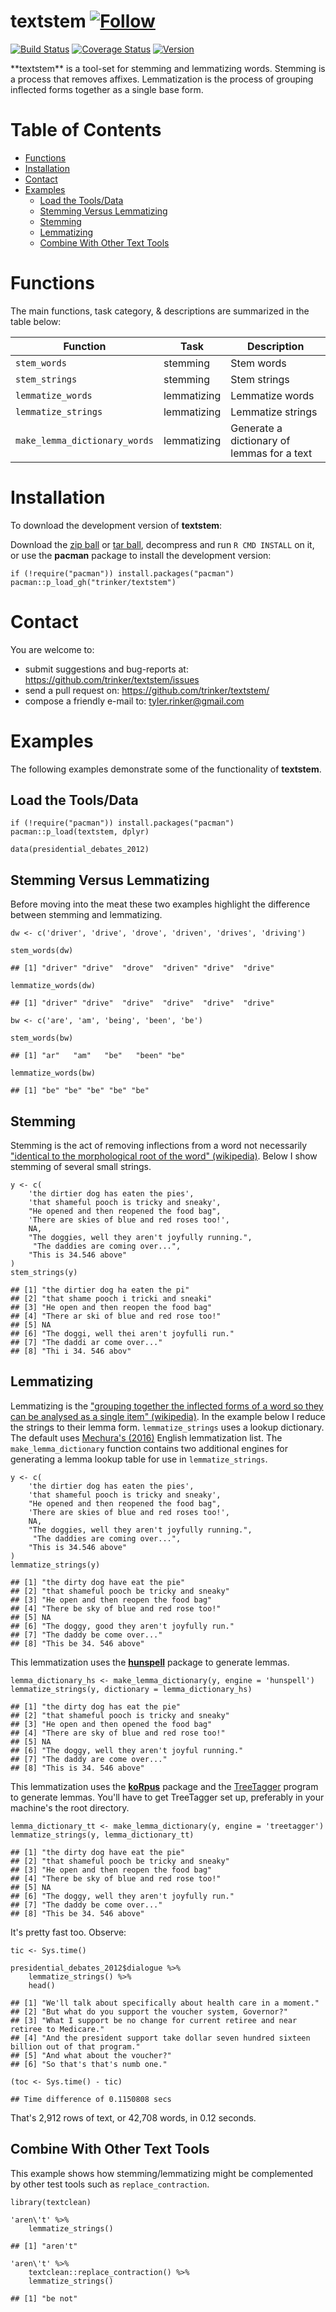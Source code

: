 textstem   [![Follow](https://img.shields.io/twitter/follow/tylerrinker.svg?style=social)](https://twitter.com/intent/follow?screen_name=tylerrinker)
============


[![Build
Status](https://travis-ci.org/trinker/textstem.svg?branch=master)](https://travis-ci.org/trinker/textstem)
[![Coverage
Status](https://coveralls.io/repos/trinker/textstem/badge.svg?branch=master)](https://coveralls.io/r/trinker/textstem?branch=master)
<a href="https://img.shields.io/badge/Version-0.0.1-orange.svg"><img src="https://img.shields.io/badge/Version-0.0.1-orange.svg" alt="Version"/></a>
</p>
**textstem** is a tool-set for stemming and lemmatizing words. Stemming
is a process that removes affixes. Lemmatization is the process of
grouping inflected forms together as a single base form.


Table of Contents
============

-   [Functions](#functions)
-   [Installation](#installation)
-   [Contact](#contact)
-   [Examples](#examples)
    -   [Load the Tools/Data](#load-the-toolsdata)
    -   [Stemming Versus Lemmatizing](#stemming-versus-lemmatizing)
    -   [Stemming](#stemming)
    -   [Lemmatizing](#lemmatizing)
    -   [Combine With Other Text Tools](#combine-with-other-text-tools)

Functions
============


The main functions, task category, & descriptions are summarized in the
table below:

<table>
<colgroup>
<col width="35%" />
<col width="15%" />
<col width="49%" />
</colgroup>
<thead>
<tr class="header">
<th>Function</th>
<th>Task</th>
<th>Description</th>
</tr>
</thead>
<tbody>
<tr class="odd">
<td><code>stem_words</code></td>
<td>stemming</td>
<td>Stem words</td>
</tr>
<tr class="even">
<td><code>stem_strings</code></td>
<td>stemming</td>
<td>Stem strings</td>
</tr>
<tr class="odd">
<td><code>lemmatize_words</code></td>
<td>lemmatizing</td>
<td>Lemmatize words</td>
</tr>
<tr class="even">
<td><code>lemmatize_strings</code></td>
<td>lemmatizing</td>
<td>Lemmatize strings</td>
</tr>
<tr class="odd">
<td><code>make_lemma_dictionary_words</code></td>
<td>lemmatizing</td>
<td>Generate a dictionary of lemmas for a text</td>
</tr>
</tbody>
</table>

Installation
============

To download the development version of **textstem**:

Download the [zip
ball](https://github.com/trinker/textstem/zipball/master) or [tar
ball](https://github.com/trinker/textstem/tarball/master), decompress
and run `R CMD INSTALL` on it, or use the **pacman** package to install
the development version:

    if (!require("pacman")) install.packages("pacman")
    pacman::p_load_gh("trinker/textstem")

Contact
=======

You are welcome to:    
- submit suggestions and bug-reports at: <https://github.com/trinker/textstem/issues>    
- send a pull request on: <https://github.com/trinker/textstem/>    
- compose a friendly e-mail to: <tyler.rinker@gmail.com>    

Examples
========

The following examples demonstrate some of the functionality of
**textstem**.

Load the Tools/Data
-------------------

    if (!require("pacman")) install.packages("pacman")
    pacman::p_load(textstem, dplyr)

    data(presidential_debates_2012)

Stemming Versus Lemmatizing
---------------------------

Before moving into the meat these two examples highlight the difference
between stemming and lemmatizing.

    dw <- c('driver', 'drive', 'drove', 'driven', 'drives', 'driving')

    stem_words(dw)

    ## [1] "driver" "drive"  "drove"  "driven" "drive"  "drive"

    lemmatize_words(dw)

    ## [1] "driver" "drive"  "drive"  "drive"  "drive"  "drive"

    bw <- c('are', 'am', 'being', 'been', 'be')

    stem_words(bw)

    ## [1] "ar"   "am"   "be"   "been" "be"

    lemmatize_words(bw)

    ## [1] "be" "be" "be" "be" "be"

Stemming
--------

Stemming is the act of removing inflections from a word not necessarily
["identical to the morphological root of the word"
(wikipedia)](https://en.wikipedia.org/wiki/Stemming). Below I show
stemming of several small strings.

    y <- c(
        'the dirtier dog has eaten the pies',
        'that shameful pooch is tricky and sneaky',
        "He opened and then reopened the food bag",
        'There are skies of blue and red roses too!',
        NA,
        "The doggies, well they aren't joyfully running.",
         "The daddies are coming over...",
        "This is 34.546 above"
    )
    stem_strings(y)

    ## [1] "the dirtier dog ha eaten the pi"          
    ## [2] "that shame pooch i tricki and sneaki"     
    ## [3] "He open and then reopen the food bag"     
    ## [4] "There ar ski of blue and red rose too!"   
    ## [5] NA                                         
    ## [6] "The doggi, well thei aren't joyfulli run."
    ## [7] "The daddi ar come over..."                
    ## [8] "Thi i 34. 546 abov"

Lemmatizing
-----------

Lemmatizing is the ["grouping together the inflected forms of a word so
they can be analysed as a single item"
(wikipedia)](https://en.wikipedia.org/wiki/Lemmatisation). In the
example below I reduce the strings to their lemma form.
`lemmatize_strings` uses a lookup dictionary. The default uses
[Mechura's (2016)](http://www.lexiconista.com) English lemmatization
list. The `make_lemma_dictionary` function contains two additional
engines for generating a lemma lookup table for use in
`lemmatize_strings`.

    y <- c(
        'the dirtier dog has eaten the pies',
        'that shameful pooch is tricky and sneaky',
        "He opened and then reopened the food bag",
        'There are skies of blue and red roses too!',
        NA,
        "The doggies, well they aren't joyfully running.",
         "The daddies are coming over...",
        "This is 34.546 above"
    )
    lemmatize_strings(y)

    ## [1] "the dirty dog have eat the pie"           
    ## [2] "that shameful pooch be tricky and sneaky" 
    ## [3] "He open and then reopen the food bag"     
    ## [4] "There be sky of blue and red rose too!"   
    ## [5] NA                                         
    ## [6] "The doggy, good they aren't joyfully run."
    ## [7] "The daddy be come over..."                
    ## [8] "This be 34. 546 above"

This lemmatization uses the
[**hunspell**](https://CRAN.R-project.org/package=hunspell) package to
generate lemmas.

    lemma_dictionary_hs <- make_lemma_dictionary(y, engine = 'hunspell')
    lemmatize_strings(y, dictionary = lemma_dictionary_hs)

    ## [1] "the dirty dog has eat the pie"              
    ## [2] "that shameful pooch is tricky and sneaky"   
    ## [3] "He open and then opened the food bag"       
    ## [4] "There are sky of blue and red rose too!"    
    ## [5] NA                                           
    ## [6] "The doggy, well they aren't joyful running."
    ## [7] "The daddy are come over..."                 
    ## [8] "This is 34. 546 above"

This lemmatization uses the
[**koRpus**](https://CRAN.R-project.org/package=koRpus) package and the
[TreeTagger](http://www.cis.uni-muenchen.de/~schmid/tools/TreeTagger/)
program to generate lemmas. You'll have to get TreeTagger set up,
preferably in your machine's the root directory.

    lemma_dictionary_tt <- make_lemma_dictionary(y, engine = 'treetagger')
    lemmatize_strings(y, lemma_dictionary_tt)

    ## [1] "the dirty dog have eat the pie"           
    ## [2] "that shameful pooch be tricky and sneaky" 
    ## [3] "He open and then reopen the food bag"     
    ## [4] "There be sky of blue and red rose too!"   
    ## [5] NA                                         
    ## [6] "The doggy, well they aren't joyfully run."
    ## [7] "The daddy be come over..."                
    ## [8] "This be 34. 546 above"

It's pretty fast too. Observe:

    tic <- Sys.time()

    presidential_debates_2012$dialogue %>%
        lemmatize_strings() %>%
        head()

    ## [1] "We'll talk about specifically about health care in a moment."                            
    ## [2] "But what do you support the voucher system, Governor?"                                   
    ## [3] "What I support be no change for current retiree and near retiree to Medicare."           
    ## [4] "And the president support take dollar seven hundred sixteen billion out of that program."
    ## [5] "And what about the voucher?"                                                             
    ## [6] "So that's that's numb one."

    (toc <- Sys.time() - tic)

    ## Time difference of 0.1150808 secs

That's 2,912 rows of text, or 42,708 words, in 0.12 seconds.

Combine With Other Text Tools
-----------------------------

This example shows how stemming/lemmatizing might be complemented by
other test tools such as `replace_contraction`.

    library(textclean)

    'aren\'t' %>% 
        lemmatize_strings()

    ## [1] "aren't"

    'aren\'t' %>% 
        textclean::replace_contraction() %>%
        lemmatize_strings()

    ## [1] "be not"
